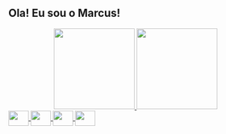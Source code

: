## Ola! Eu sou o Marcus!
<div align="center">
  <a href="https://github.com/MarcusViniciusC">
  <img height="160em" src="https://github-readme-stats.vercel.app/api?username=MarcusViniciusC&show_icons=true&theme=dark&include_all_commits=true&count_private=true"/>
  <img height="160em" src="https://github-readme-stats.vercel.app/api/top-langs/?username=MarcusViniciusC&layout=compact&langs_count=7&theme=dark"/>
</div>
 <div style="display: inline_block">
    <img align="center"  height="30" width="40" src="https://cdn.jsdelivr.net/gh/devicons/devicon/icons/html5/html5-original.svg">
    <img align="center"  height="30" width="40" src="https://cdn.jsdelivr.net/gh/devicons/devicon/icons/css3/css3-original.svg">
    <img align="center" height="30" width="40" src="https://cdn.jsdelivr.net/gh/devicons/devicon/icons/javascript/javascript-plain.svg">
    <img align="center"  height="30" width="40" src="https://cdn.jsdelivr.net/gh/devicons/devicon/icons/php/php-original.svg">
</div>

          
          
